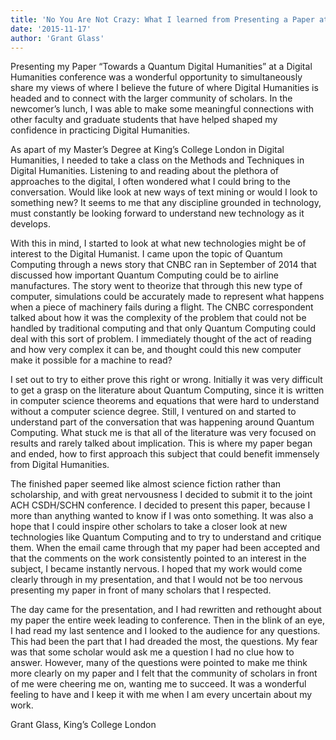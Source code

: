 ```yaml
---
title: 'No You Are Not Crazy: What I learned from Presenting a Paper at the Joint ACH and CSDH/SCHN Conference 2015'
date: '2015-11-17'
author: 'Grant Glass'
---
```

Presenting my Paper “Towards a Quantum Digital Humanities” at a Digital Humanities conference was a wonderful opportunity to simultaneously share my views of where I believe the future of where Digital Humanities is headed and to connect with the larger community of scholars. In the newcomer’s lunch, I was able to make some meaningful connections with other faculty and graduate students that have helped shaped my confidence in practicing Digital Humanities.

As apart of my Master’s Degree at King’s College London in Digital Humanities, I needed to take a class on the Methods and Techniques in Digital Humanities. Listening to and reading about the plethora of approaches to the digital, I often wondered what I could bring to the conversation. Would like look at new ways of text mining or would I look to something new? It seems to me that any discipline grounded in technology, must constantly be looking forward to understand new technology as it develops.

With this in mind, I started to look at what new technologies might be of interest to the Digital Humanist. I came upon the topic of Quantum Computing through a news story that CNBC ran in September of 2014 that discussed how important Quantum Computing could be to airline manufactures. The story went to theorize that through this new type of computer, simulations could be accurately made to represent what happens when a piece of machinery fails during a flight. The CNBC correspondent talked about how it was the complexity of the problem that could not be handled by traditional computing and that only Quantum Computing could deal with this sort of problem. I immediately thought of the act of reading and how very complex it can be, and thought could this new computer make it possible for a machine to read?

I set out to try to either prove this right or wrong. Initially it was very difficult to get a grasp on the literature about Quantum Computing, since it is written in computer science theorems and equations that were hard to understand without a computer science degree. Still, I ventured on and started to understand part of the conversation that was happening around Quantum Computing. What stuck me is that all of the literature was very focused on results and rarely talked about implication. This is where my paper began and ended, how to first approach this subject that could benefit immensely from Digital Humanities.

The finished paper seemed like almost science fiction rather than scholarship, and with great nervousness I decided to submit it to the joint ACH CSDH/SCHN conference. I decided to present this paper, because I more than anything wanted to know if I was onto something. It was also a hope that I could inspire other scholars to take a closer look at new technologies like Quantum Computing and to try to understand and critique them. When the email came through that my paper had been accepted and that the comments on the work consistently pointed to an interest in the subject, I became instantly nervous. I hoped that my work would come clearly through in my presentation, and that I would not be too nervous presenting my paper in front of many scholars that I respected.

The day came for the presentation, and I had rewritten and rethought about my paper the entire week leading to conference. Then in the blink of an eye, I had read my last sentence and I looked to the audience for any questions. This had been the part that I had dreaded the most, the questions. My fear was that some scholar would ask me a question I had no clue how to answer. However, many of the questions were pointed to make me think more clearly on my paper and I felt that the community of scholars in front of me were cheering me on, wanting me to succeed. It was a wonderful feeling to have and I keep it with me when I am every uncertain about my work.

Grant Glass, King’s College London